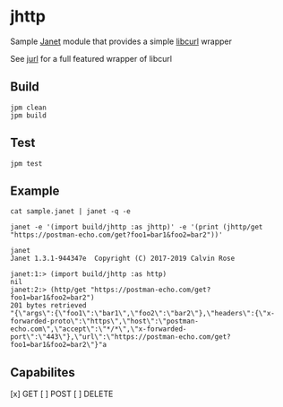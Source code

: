 
# jhttp

Sample [Janet](https://janet-lang.org) module that provides
a simple [libcurl](https://curl.haxx.se/libcurl/c/example.html) wrapper


See [jurl](https://github.com/sepisoad/jurl) for a full featured wrapper of libcurl


## Build

```
jpm clean
jpm build
```

## Test
```
jpm test
```

## Example

```
cat sample.janet | janet -q -e

janet -e '(import build/jhttp :as jhttp)' -e '(print (jhttp/get "https://postman-echo.com/get?foo1=bar1&foo2=bar2"))'
```

```
janet
Janet 1.3.1-944347e  Copyright (C) 2017-2019 Calvin Rose

janet:1:> (import build/jhttp :as http)
nil
janet:2:> (http/get "https://postman-echo.com/get?foo1=bar1&foo2=bar2")
201 bytes retrieved
"{\"args\":{\"foo1\":\"bar1\",\"foo2\":\"bar2\"},\"headers\":{\"x-forwarded-proto\":\"https\",\"host\":\"postman-echo.com\",\"accept\":\"*/*\",\"x-forwarded-port\":\"443\"},\"url\":\"https://postman-echo.com/get?foo1=bar1&foo2=bar2\"}"a
```

## Capabilites
[x] GET
[ ] POST
[ ] DELETE
